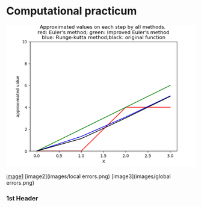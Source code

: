 # Computational practicum
![image](images/approximation.png)

[image1](images/approximation.png)
[image2](images/local errors.png)
[image3](images/global errors.png)
### 1st Header
